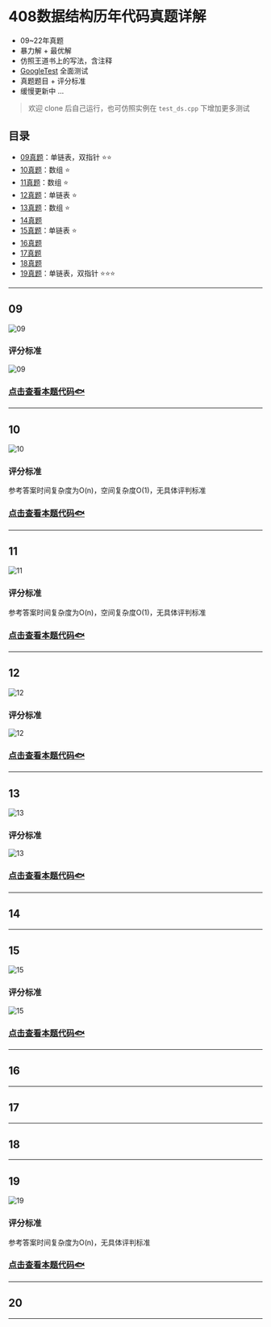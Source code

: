 # 408数据结构历年代码真题详解

- 09~22年真题
- 暴力解 + 最优解
- 仿照王道书上的写法，含注释
- [GoogleTest](https://github.com/google/googletest) 全面测试
- 真题题目 + 评分标准
- 缓慢更新中 ...

> 欢迎 clone 后自己运行，也可仿照实例在 `test_ds.cpp` 下增加更多测试

## 目录

- [09真题](#09)：单链表，双指针 ⭐⭐
- [10真题](#10)：数组 ⭐
- [11真题](#11)：数组 ⭐
- [12真题](#12)：单链表 ⭐
- [13真题](#13)：数组 ⭐
- [14真题](#14)
- [15真题](#15)：单链表 ⭐
- [16真题](#16)
- [17真题](#17)
- [18真题](#18)
- [19真题](#19)：单链表，双指针 ⭐⭐⭐

---

## 09

![09](images/09desc.png)

### 评分标准

![09](images/09.png)

### [点击查看本题代码🐟](./09.cpp)

---

## 10

![10](images/10desc.png)

### 评分标准

参考答案时间复杂度为O(n)，空间复杂度O(1)，无具体评判标准

### [点击查看本题代码🐟](./10.cpp)

---

## 11

![11](images/11desc.png)

### 评分标准

参考答案时间复杂度为O(n)，空间复杂度O(1)，无具体评判标准

### [点击查看本题代码🐟](./11.cpp)

---

## 12

![12](images/12desc.png)

### 评分标准

![12](images/12.png)

### [点击查看本题代码🐟](./12.cpp)

---

## 13

![13](images/13desc.png)

### 评分标准

![13](images/13.png)

### [点击查看本题代码🐟](./13.cpp)

---

## 14

---

## 15

![15](images/15desc.png)

### 评分标准

![15](images/15.png)

### [点击查看本题代码🐟](./15.cpp)

---

## 16

---

## 17

---

## 18

---

## 19

![19](images/19desc.png)

### 评分标准

参考答案时间复杂度为O(n)，无具体评判标准

### [点击查看本题代码🐟](./19.cpp)

---

## 20

---